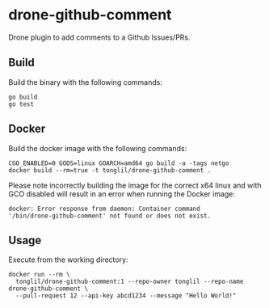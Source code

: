 # drone-github-comment

Drone plugin to add comments to a Github Issues/PRs.

## Build

Build the binary with the following commands:

```
go build
go test
```

## Docker

Build the docker image with the following commands:

```
CGO_ENABLED=0 GOOS=linux GOARCH=amd64 go build -a -tags netgo
docker build --rm=true -t tonglil/drone-github-comment .
```

Please note incorrectly building the image for the correct x64 linux and with
GCO disabled will result in an error when running the Docker image:

```
docker: Error response from daemon: Container command
'/bin/drone-github-comment' not found or does not exist.
```

## Usage

Execute from the working directory:

```
docker run --rm \
  tonglil/drone-github-comment:1 --repo-owner tonglil --repo-name drone-github-comment \
  --pull-request 12 --api-key abcd1234 --message "Hello World!"
```
